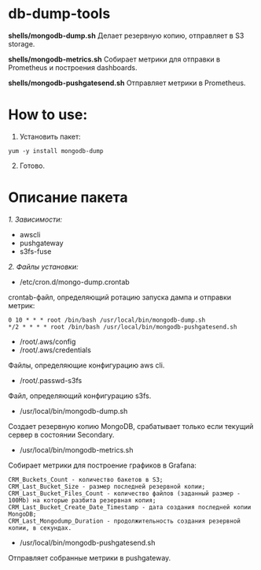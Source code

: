 # db-dump-tools

**shells/mongodb-dump.sh**
Делает резервную копию, отправляет в S3 storage.

**shells/mongodb-metrics.sh**
Собирает метрики для отправки в Prometheus и построения dashboards.

**shells/mongodb-pushgatesend.sh**
Отправляет метрики в Prometheus.


# How to use:

1. Установить пакет: 

`yum -y install mongodb-dump`

2. Готово.


# Описание пакета

*1. Зависимости:*

 - awscli
 - pushgateway
 - s3fs-fuse

*2. Файлы установки:*

 - /etc/cron.d/mongo-dump.crontab 

crontab-файл, определяющий ротацию запуска дампа и отправки метрик:


```
0 10 * * * root /bin/bash /usr/local/bin/mongodb-dump.sh
*/2 * * * * root /bin/bash /usr/local/bin/mongodb-pushgatesend.sh
```


 - /root/.aws/config
 - /root/.aws/credentials

Файлы, определяющие конфигурацию aws cli.

 - /root/.passwd-s3fs

Файл, определяющий конфигурацию s3fs.

 - /usr/local/bin/mongodb-dump.sh

Создает резервную копию MongoDB, срабатывает только если текущий сервер в состоянии Secondary.

 - /usr/local/bin/mongodb-metrics.sh

Собирает метрики для построение графиков в Grafana:

```
CRM_Buckets_Count - количество бакетов в S3;
CRM_Last_Bucket_Size - размер последней резервной копии;
CRM_Last_Bucket_Files_Count - количество файлов (заданный размер - 100Mb) на которые разбита резервная копия;
CRM_Last_Bucket_Create_Date_Timestamp - дата создания последней копии MongoDB;
CRM_Last_Mongodump_Duration - продолжительность создания резервной копии, в секундах.
```


 - /usr/local/bin/mongodb-pushgatesend.sh

Отправляет собранные метрики в pushgateway.

